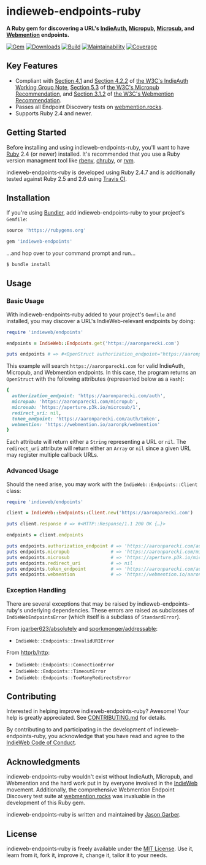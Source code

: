# indieweb-endpoints-ruby

**A Ruby gem for discovering a URL's [IndieAuth](https://indieweb.org/IndieAuth), [Micropub](https://indieweb.org/Micropub), [Microsub](https://indieweb.org/Microsub), and [Webmention](https://indieweb.org/Webmention) endpoints.**

[![Gem](https://img.shields.io/gem/v/indieweb-endpoints.svg?style=for-the-badge)](https://rubygems.org/gems/indieweb-endpoints)
[![Downloads](https://img.shields.io/gem/dt/indieweb-endpoints.svg?style=for-the-badge)](https://rubygems.org/gems/indieweb-endpoints)
[![Build](https://img.shields.io/travis/com/indieweb/indieweb-endpoints-ruby/master.svg?style=for-the-badge)](https://travis-ci.com/indieweb/indieweb-endpoints-ruby)
[![Maintainability](https://img.shields.io/codeclimate/maintainability/indieweb/indieweb-endpoints-ruby.svg?style=for-the-badge)](https://codeclimate.com/github/indieweb/indieweb-endpoints-ruby)
[![Coverage](https://img.shields.io/codeclimate/c/indieweb/indieweb-endpoints-ruby.svg?style=for-the-badge)](https://codeclimate.com/github/indieweb/indieweb-endpoints-ruby/code)

## Key Features

- Compliant with [Section 4.1](https://www.w3.org/TR/indieauth/#discovery-by-clients) and [Section 4.2.2](https://www.w3.org/TR/indieauth/#redirect-url) of [the W3C's IndieAuth Working Group Note](https://www.w3.org/TR/indieauth/), [Section 5.3](https://www.w3.org/TR/micropub/#endpoint-discovery) of [the W3C's Micropub Recommendation](https://www.w3.org/TR/micropub/), and [Section 3.1.2](https://www.w3.org/TR/webmention/#sender-discovers-receiver-webmention-endpoint) of [the W3C's Webmention Recommendation](https://www.w3.org/TR/webmention/).
- Passes all Endpoint Discovery tests on [webmention.rocks](https://webmention.rocks).
- Supports Ruby 2.4 and newer.

## Getting Started

Before installing and using indieweb-endpoints-ruby, you'll want to have [Ruby](https://www.ruby-lang.org) 2.4 (or newer) installed. It's recommended that you use a Ruby version managment tool like [rbenv](https://github.com/rbenv/rbenv), [chruby](https://github.com/postmodern/chruby), or [rvm](https://github.com/rvm/rvm).

indieweb-endpoints-ruby is developed using Ruby 2.4.7 and is additionally tested against Ruby 2.5 and 2.6 using [Travis CI](https://travis-ci.com/indieweb/indieweb-endpoints-ruby).

## Installation

If you're using [Bundler](https://bundler.io), add indieweb-endpoints-ruby to your project's `Gemfile`:

```ruby
source 'https://rubygems.org'

gem 'indieweb-endpoints'
```

…and hop over to your command prompt and run…

```sh
$ bundle install
```

## Usage

### Basic Usage

With indieweb-endpoints-ruby added to your project's `Gemfile` and installed, you may discover a URL's IndieWeb-relevant endpoints by doing:

```ruby
require 'indieweb/endpoints'

endpoints = IndieWeb::Endpoints.get('https://aaronparecki.com')

puts endpoints # => #<OpenStruct authorization_endpoint="https://aaronparecki.com/auth", micropub="https://aaronparecki.com/micropub", microsub="https://aperture.p3k.io/microsub/1", redirect_uri=nil, token_endpoint="https://aaronparecki.com/auth/token", webmention="https://webmention.io/aaronpk/webmention">
```

This example will search `https://aaronparecki.com` for valid IndieAuth, Micropub, and Webmention endpoints. In this case, the program returns an `OpenStruct` with the following attributes (represented below as a `Hash`):

```ruby
{
  authorization_endpoint: 'https://aaronparecki.com/auth',
  micropub: 'https://aaronparecki.com/micropub',
  microsub: 'https://aperture.p3k.io/microsub/1',
  redirect_uri: nil,
  token_endpoint: 'https://aaronparecki.com/auth/token',
  webmention: 'https://webmention.io/aaronpk/webmention'
}
```

Each attribute will return either a `String` representing a URL or `nil`. The `redirect_uri` attribute will return either an `Array` or `nil` since a given URL may register multiple callback URLs.

### Advanced Usage

Should the need arise, you may work with the `IndieWeb::Endpoints::Client` class:

```ruby
require 'indieweb/endpoints'

client = IndieWeb::Endpoints::Client.new('https://aaronparecki.com')

puts client.response # => #<HTTP::Response/1.1 200 OK {…}>

endpoints = client.endpoints

puts endpoints.authorization_endpoint # => 'https://aaronparecki.com/auth'
puts endpoints.micropub               # => 'https://aaronparecki.com/micropub'
puts endpoints.microsub               # => 'https://aperture.p3k.io/microsub/1'
puts endpoints.redirect_uri           # => nil
puts endpoints.token_endpoint         # => 'https://aaronparecki.com/auth/token'
puts endpoints.webmention             # => 'https://webmention.io/aaronpk/webmention'
```

### Exception Handling

There are several exceptions that may be raised by indieweb-endpoints-ruby's underlying dependencies. These errors are raised as subclasses of `IndieWebEndpointsError` (which itself is a subclass of `StandardError`).

From [jgarber623/absolutely](https://github.com/jgarber623/absolutely) and  [sporkmonger/addressable](https://github.com/sporkmonger/addressable):

- `IndieWeb::Endpoints::InvalidURIError`

From [httprb/http](https://github.com/httprb/http):

- `IndieWeb::Endpoints::ConnectionError`
- `IndieWeb::Endpoints::TimeoutError`
- `IndieWeb::Endpoints::TooManyRedirectsError`

## Contributing

Interested in helping improve indieweb-endpoints-ruby? Awesome! Your help is greatly appreciated. See [CONTRIBUTING.md](https://github.com/indieweb/indieweb-endpoints-ruby/blob/master/CONTRIBUTING.md) for details.

By contributing to and participating in the development of indieweb-endpoints-ruby, you acknowledge that you have read and agree to the [IndieWeb Code of Conduct](https://indieweb.org/code-of-conduct).

## Acknowledgments

indieweb-endpoints-ruby wouldn't exist without IndieAuth, Micropub, and Webmention and the hard work put in by everyone involved in the [IndieWeb](https://indieweb.org) movement. Additionally, the comprehensive Webmention Endpoint Discovery test suite at [webmention.rocks](https://webmention.rocks) was invaluable in the development of this Ruby gem.

indieweb-endpoints-ruby is written and maintained by [Jason Garber](https://sixtwothree.org).

## License

indieweb-endpoints-ruby is freely available under the [MIT License](https://opensource.org/licenses/MIT). Use it, learn from it, fork it, improve it, change it, tailor it to your needs.
